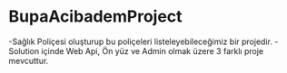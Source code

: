 # BupaAcibademProject
-Sağlık Poliçesi oluşturup bu poliçeleri listeleyebileceğimiz bir projedir.
-Solution içinde Web Api, Ön yüz ve Admin olmak üzere 3 farklı proje mevcuttur.
